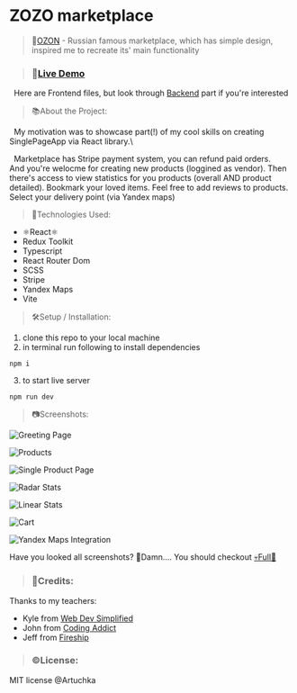 # ZOZO marketplace

>📛[OZON](https://www.ozon.ru/) - Russian famous marketplace, which has simple design, inspired me to recreate its' main functionality 

>### 🔗[Live Demo](https://fake-ozon.vercel.app/)

&nbsp;&nbsp;Here are Frontend files, but look through [Backend](https://github.com/Artuchka/ozon-server) part if you're interested 

>📚About the Project:

&nbsp;&nbsp;My motivation was to showcase part(!) of my cool skills on creating SinglePageApp via React library.\

&nbsp;&nbsp;Marketplace has Stripe payment system, you can refund paid orders.\
And you're welocme for creating new products (loggined as vendor).
Then there's access to view statistics for you products (overall AND product detailed).
Bookmark your loved items.
Feel free to add reviews to products.
Select your delivery point (via Yandex maps)

>🧰Technologies Used: 
- ⚛️React⚛️
- Redux Toolkit
- Typescript
- React Router Dom
- SCSS
- Stripe
- Yandex Maps
- Vite

>🛠️Setup / Installation: 
>
1. clone this repo to your local machine
2. in terminal run following to install dependencies
```
npm i
```

3. to start live server
```
npm run dev
```


>📷Screenshots:

![Greeting Page](https://user-images.githubusercontent.com/42734308/217057284-fc23eaf9-3a16-43bd-aa31-f38cf86573f2.png)

![Products](https://user-images.githubusercontent.com/42734308/217057548-f1275f7a-8de7-4e6c-966b-e9ee36b3c459.png)

![Single Product Page](https://user-images.githubusercontent.com/42734308/217057717-abcd881d-b585-4ef7-bd16-aeaaeebe55c4.png)

![Radar Stats](https://user-images.githubusercontent.com/42734308/217059333-65912186-b670-496a-8da3-ad2cd8822621.png)

![Linear Stats](https://user-images.githubusercontent.com/42734308/217059403-16341706-8ad1-4cab-802a-c66cf1c5f637.png)

![Cart](https://user-images.githubusercontent.com/42734308/217059665-6317b44a-c8b3-4422-a144-1ec384abdf55.png)

![Yandex Maps Integration](https://user-images.githubusercontent.com/42734308/217061279-79abfa7b-3d33-41a3-95bf-3b4c165f125c.png)

Have you looked all screenshots? 🤯Damn....
You should checkout [💀Full🔗](https://fake-ozon.vercel.app/)


>### 📝Credits: 
Thanks to my teachers: 
- Kyle from [Web Dev Simplified](https://www.youtube.com/@WebDevSimplified)
- John from [Coding Addict](https://www.youtube.com/@CodingAddict)
- Jeff from [Fireship](https://www.youtube.com/@Fireship)

>### ©️License: 
MIT license @Artuchka
